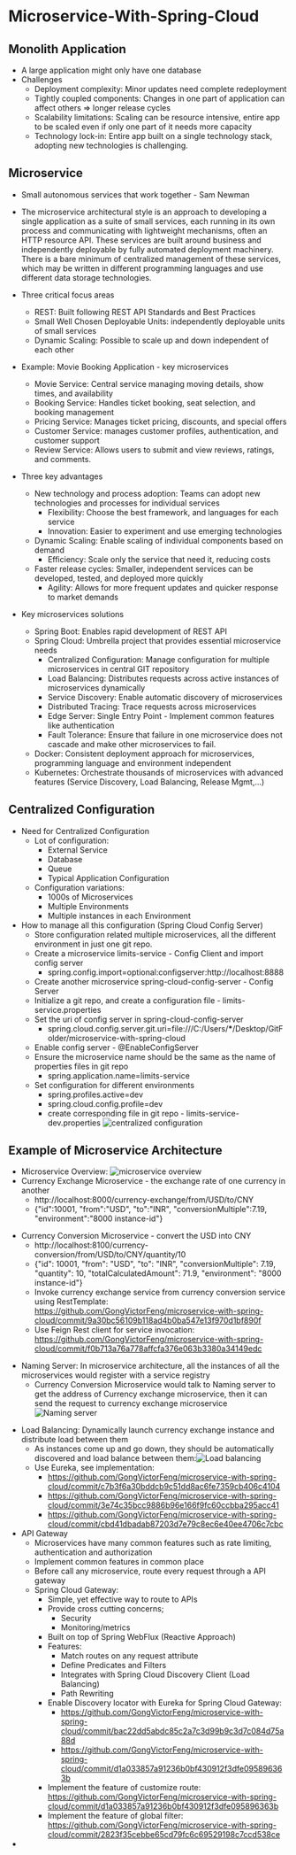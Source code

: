 # Microservice-With-Spring-Cloud

## Monolith Application

- A large application might only have one database
- Challenges
  - Deployment complexity: Minor updates need complete redeployment
  - Tightly coupled components: Changes in one part of application can affect others => longer release cycles
  - Scalability limitations: Scaling can be resource intensive, entire app to be scaled even if only one part of it needs more capacity
  - Technology lock-in: Entire app built on a single technology stack, adopting new technologies is challenging.

## Microservice

- Small autonomous services that work together - Sam Newman
- The microservice architectural style is an approach to developing a single application as a suite of small services, each running in
  its own process and communicating with lightweight mechanisms, often an HTTP resource API. These services are built around business
  and independently deployable by fully automated deployment machinery. There is a bare minimum of centralized management of these services,
  which may be written in different programming languages and use different data storage technologies.
- Three critical focus areas
  - REST: Built following REST API Standards and Best Practices
  - Small Well Chosen Deployable Units: independently deployable units of small services
  - Dynamic Scaling: Possible to scale up and down independent of each other
- Example: Movie Booking Application - key microservices
  - Movie Service: Central service managing moving details, show times, and availability
  - Booking Service: Handles ticket booking, seat selection, and booking management
  - Pricing Service: Manages ticket pricing, discounts, and special offers
  - Customer Service: manages customer profiles, authentication, and customer support
  - Review Service: Allows users to submit and view reviews, ratings, and comments.
- Three key advantages
  - New technology and process adoption: Teams can adopt new technologies and processes for individual services
    - Flexibility: Choose the best framework, and languages for each service
    - Innovation: Easier to experiment and use emerging technologies
  - Dynamic Scaling: Enable scaling of individual components based on demand
    - Efficiency: Scale only the service that need it, reducing costs
  - Faster release cycles: Smaller, independent services can be developed, tested, and deployed more quickly
    - Agility: Allows for more frequent updates and quicker response to market demands
- Key microservices solutions

  - Spring Boot: Enables rapid development of REST API
  - Spring Cloud: Umbrella project that provides essential microservice needs
    - Centralized Configuration: Manage configuration for multiple microservices in central GIT repository
    - Load Balancing: Distributes requests across active instances of microservices dynamically
    - Service Discovery: Enable automatic discovery of microservices
    - Distributed Tracing: Trace requests across microservices
    - Edge Server: Single Entry Point - Implement common features like authentication
    - Fault Tolerance: Ensure that failure in one microservice does not cascade and make other microservices to fail.
  - Docker: Consistent deployment approach for microservices, programming language and environment independent
  - Kubernetes: Orchestrate thousands of microservices with advanced features (Service Discovery, Load Balancing, Release Mgmt,...)

## Centralized Configuration

- Need for Centralized Configuration
  - Lot of configuration:
    - External Service
    - Database
    - Queue
    - Typical Application Configuration
  - Configuration variations:
    - 1000s of Microservices
    - Multiple Environments
    - Multiple instances in each Environment
- How to manage all this configuration (Spring Cloud Config Server)
  - Store configuration related multiple microservices, all the different environment in just one git repo.
  - Create a microservice limits-service - Config Client and import config server
    - spring.config.import=optional:configserver:http://localhost:8888
  - Create another microservice spring-cloud-config-server - Config Server
  - Initialize a git repo, and create a configuration file - limits-service.properties
  - Set the uri of config server in spring-cloud-config-server
    - spring.cloud.config.server.git.uri=file:///C:/Users/**\***/Desktop/GitFolder/microservice-with-spring-cloud
  - Enable config server - @EnableConfigServer
  - Ensure the microservice name should be the same as the name of properties files in git repo
    - spring.application.name=limits-service
  - Set configuration for different environments
    - spring.profiles.active=dev
    - spring.cloud.config.profile=dev
    - create corresponding file in git repo - limits-service-dev.properties
      ![centralized configuration](assets/centralized-configuration.png)

## Example of Microservice Architecture

- Microservice Overview: ![microservice overview](assets/microservice-overview.png)
- Currency Exchange Microservice - the exchange rate of one currency in another
  - http://localhost:8000/currency-exchange/from/USD/to/CNY
  - {"id":10001, "from":"USD", "to":"INR", "conversionMultiple":7.19, "environment":"8000 instance-id"}

* Currency Conversion Microservice - convert the USD into CNY
  - http://localhost:8100/currency-conversion/from/USD/to/CNY/quantity/10
  - {"id": 10001, "from": "USD", "to": "INR", "conversionMultiple": 7.19, "quantity": 10, "totalCalculatedAmount": 71.9, "environment": "8000 instance-id"}
  - Invoke currency exchange service from currency conversion service using RestTemplate: https://github.com/GongVictorFeng/microservice-with-spring-cloud/commit/9a30bc56109b118ad4b0ba547e13f970d1bf890f
  - Use Feign Rest client for service invocation: https://github.com/GongVictorFeng/microservice-with-spring-cloud/commit/f0b713a76a778affcfa376e063b3380a34149edc

- Naming Server: In microservice architecture, all the instances of all the microservices would register with a service registry
  - Currency Conversion Microservice would talk to Naming server to get the address of Currency exchange microservice, then it can send the request to currency exchange microservice ![Naming server](assets/naming-server.png)
* Load Balancing: Dynamically launch currency exchange instance and distribute load between them
  - As instances come up and go down, they should be automatically discovered and load balance between them:![Load balancing](assets/load-balancing.png)
  * Use Eureka, see implementation: 
    * https://github.com/GongVictorFeng/microservice-with-spring-cloud/commit/c7b3f6a30bddcb9c51dd8ac6fe7359cb406c4104
    * https://github.com/GongVictorFeng/microservice-with-spring-cloud/commit/3e74c35bcc9886b96e166f9fc60ccbba295acc41
    * https://github.com/GongVictorFeng/microservice-with-spring-cloud/commit/cbd41dbadab87203d7e79c8ec6e40ee4706c7cbc
* API Gateway
  * Microservices have many common features such as rate limiting, authentication and authorization
  * Implement common features in common place
  * Before call any microservice, route every request through a API gateway
  * Spring Cloud Gateway:
    * Simple, yet effective way to route to APIs
    * Provide cross cutting concerns;
      * Security
      * Monitoring/metrics
    * Built on top of Spring WebFlux (Reactive Approach)
    * Features:
      * Match routes on any request attribute
      * Define Predicates and Filters
      * Integrates with Spring Cloud Discovery Client (Load Balancing)
      * Path Rewriting
    * Enable Discovery locator with Eureka for Spring Cloud Gateway:
      * https://github.com/GongVictorFeng/microservice-with-spring-cloud/commit/bac22dd5abdc85c2a7c3d99b9c3d7c084d75a88d
      * https://github.com/GongVictorFeng/microservice-with-spring-cloud/commit/d1a033857a91236b0bf430912f3dfe095896363b
    * Implement the feature of customize route: https://github.com/GongVictorFeng/microservice-with-spring-cloud/commit/d1a033857a91236b0bf430912f3dfe095896363b
    * Implement the feature of global filter: https://github.com/GongVictorFeng/microservice-with-spring-cloud/commit/2823f35cebbe65cd79fc6c69529198c7ccd538ce
* 
